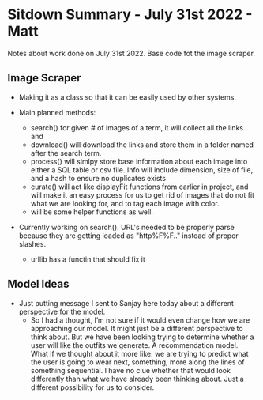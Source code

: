 # Sitdown Summary - July 31st 2022 - Matt

Notes about work done on July 31st 2022. Base code fot the image scraper. 

## Image Scraper
- Making it as a class so that it can be easily used by other systems. 

- Main planned methods:
    - search() for given # of images of a term, it will collect all the links and 
    - download() will download the links and store them in a folder named after the search term.
    - process() will simlpy store base information about each image into either a SQL table or csv file. Info will include dimension, size of file, and a hash to ensure no duplicates exists
    - curate() will act like displayFit functions from earlier in project, and will make it an easy process for us to get rid of images that do not fit what we are looking for, and to tag each image with color. 
    - will be some helper functions as well.
- Currently working on search(). URL's needed to be properly parse because they are getting loaded as "http%F%F.." instead of proper slashes. 
    - urllib has a functin that should fix it

## Model Ideas
- Just putting message I sent to Sanjay here today about a different perspective for the model.
    - So I had a thought, I’m not sure if it would even change how we are approaching our model. It might just be a different perspective to think about.  But we have been looking trying to determine whether a user will like the outfits we generate. A recommendation model. What if we thought about it more like: we are trying to predict what the user is going to wear next, something, more along the lines of something sequential. I have no clue whether that would look differently than what we have already been thinking about. Just a different possibility for us to consider. 